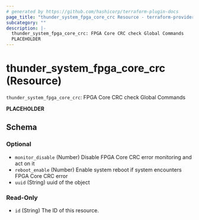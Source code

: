 ```yaml
---
# generated by https://github.com/hashicorp/terraform-plugin-docs
page_title: "thunder_system_fpga_core_crc Resource - terraform-provider-thunder"
subcategory: ""
description: |-
  thunder_system_fpga_core_crc: FPGA Core CRC check Global Commands
  PLACEHOLDER
---
```


# thunder_system_fpga_core_crc (Resource)

`thunder_system_fpga_core_crc`: FPGA Core CRC check Global Commands

__PLACEHOLDER__



<!-- schema generated by tfplugindocs -->
## Schema

### Optional

- `monitor_disable` (Number) Disable FPGA Core CRC error monitoring and act on it
- `reboot_enable` (Number) Enable system reboot if system encounters FPGA Core CRC error
- `uuid` (String) uuid of the object

### Read-Only

- `id` (String) The ID of this resource.


